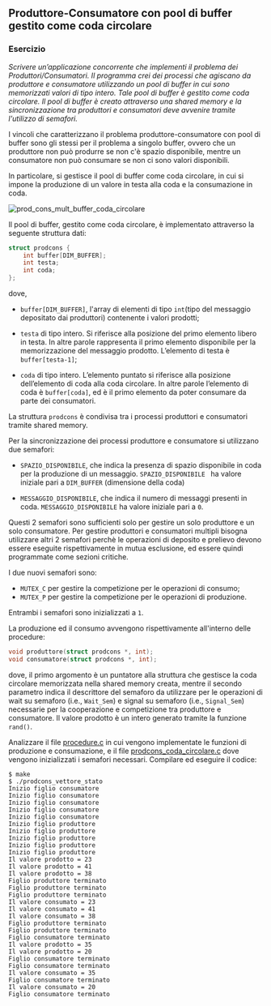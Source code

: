 ## Produttore-Consumatore con pool di buffer gestito come coda circolare

### Esercizio

*Scrivere un’applicazione concorrente che implementi il problema dei Produttori/Consumatori.
Il programma crei dei processi che agiscano da produttore e consumatore utilizzando un pool di buffer in cui sono memorizzati valori di tipo intero. Tale pool di buffer è gestito come coda circolare. Il pool di buffer è creato attraverso una shared memory e la sincronizzazione tra produttori e consumatori deve avvenire tramite l'utilizzo di semafori.*

I vincoli che caratterizzano il problema produttore-consumatore con pool di buffer sono gli stessi per il problema a singolo buffer, ovvero che un produttore non può produrre se non c'è spazio disponibile, mentre un consumatore non può consumare se non ci sono valori disponibili.

In particolare, si gestisce il pool di buffer come coda circolare, in cui si impone la produzione di un valore in testa alla coda e la consumazione in coda.


![prod_cons_mult_buffer_coda_circolare](https://github.com/PacxeN/SistemiOperativi/assets/149240024/e4e41bc8-071c-4727-ab38-2f755cbb648a)


Il pool di buffer, gestito come coda circolare, è implementato attraverso la seguente struttura dati:

```c
struct prodcons {
    int buffer[DIM_BUFFER];
    int testa;
    int coda;
};
```

dove,

- ``buffer[DIM_BUFFER]``, l'array di elementi di tipo ``int``(tipo del messaggio depositato dai produttori) contenente i valori prodotti;

- ``testa`` di tipo intero. Si riferisce alla posizione del primo elemento libero in testa. In altre parole rappresenta il primo elemento disponibile per la memorizzazione del messaggio prodotto. L’elemento di testa è ``buffer[testa-1]``;

- ``coda`` di tipo intero. L’elemento puntato si riferisce alla posizione dell’elemento di coda alla coda circolare. In altre parole l’elemento di coda è ``buffer[coda]``, ed è il primo elemento da poter consumare da parte dei consumatori.

La struttura ``prodcons`` è condivisa tra i processi produttori e consumatori tramite shared memory.

Per la sincronizzazione dei processi produttore e consumatore si utilizzano due semafori: 

- ``SPAZIO_DISPONIBILE``, che indica la presenza di spazio disponibile in coda per la produzione di un messaggio. ``SPAZIO_DISPONIBILE `` ha valore iniziale pari a ``DIM_BUFFER`` (dimensione della coda)

- ``MESSAGGIO_DISPONIBILE``, che indica il numero di messaggi presenti in coda. ``MESSAGGIO_DISPONIBILE`` ha valore iniziale pari a ``0``.

Questi 2 semafori sono sufficienti solo per gestire un solo produttore e un solo consumatore. Per gestire produttori e consumatori multipli bisogna utilizzare altri 2 semafori perchè le operazioni di deposito e prelievo devono essere eseguite rispettivamente in mutua esclusione, ed essere quindi programmate come sezioni critiche.

I due nuovi semafori sono:

- ``MUTEX_C`` per gestire la competizione per le operazioni di consumo;
- ``MUTEX_P`` per gestire la competizione per le operazioni di produzione.

Entrambi i semafori sono inizializzati a ``1``.

La produzione ed il consumo avvengono rispettivamente all'interno delle procedure:

```c
void produttore(struct prodcons *, int);
void consumatore(struct prodcons *, int);
```

dove, il primo argomento è un puntatore alla struttura che gestisce la coda circolare memorizzata nella shared memory creata, mentre il secondo parametro indica il descrittore del semaforo da utilizzare per le operazioni di wait su semaforo (i.e., ``Wait_Sem``) e signal su semaforo (i.e., ``Signal_Sem``) necessarie per la cooperazione e competizione tra produttore e consumatore.
Il valore prodotto è un intero generato tramite la funzione ``rand()``.

Analizzare il file [procedure.c](procedure.c) in cui vengono implementate le funzioni di produzione e consumazione, e il file [prodcons_coda_circolare.c](prodcons_coda_circolare.c) dove vengono inizializzati i semafori necessari.
Compilare ed eseguire il codice:

```console
$ make
$ ./prodcons_vettore_stato
Inizio figlio consumatore
Inizio figlio consumatore
Inizio figlio consumatore
Inizio figlio consumatore
Inizio figlio consumatore
Inizio figlio produttore
Inizio figlio produttore
Inizio figlio produttore
Inizio figlio produttore
Inizio figlio produttore
Il valore prodotto = 23
Il valore prodotto = 41
Il valore prodotto = 38
Figlio produttore terminato
Figlio produttore terminato
Figlio produttore terminato
Il valore consumato = 23
Il valore consumato = 41
Il valore consumato = 38
Figlio produttore terminato
Figlio produttore terminato
Figlio consumatore terminato
Il valore prodotto = 35
Il valore prodotto = 20
Figlio consumatore terminato
Figlio consumatore terminato
Il valore consumato = 35
Figlio consumatore terminato
Il valore consumato = 20
Figlio consumatore terminato
```



